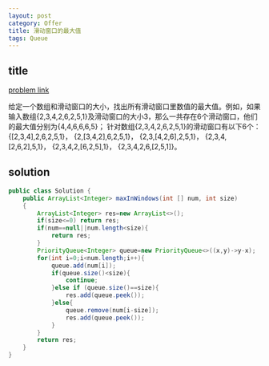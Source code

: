 ```yaml
---
layout: post
category: Offer
title: 滑动窗口的最大值
tags: Queue
---
```


## title
[problem link](https://www.nowcoder.com/practice/1624bc35a45c42c0bc17d17fa0cba788?tpId=13&tqId=11217&tPage=4&rp=2&ru=%2Fta%2Fcoding-interviews&qru=%2Fta%2Fcoding-interviews%2Fquestion-ranking)

给定一个数组和滑动窗口的大小，找出所有滑动窗口里数值的最大值。例如，如果输入数组{2,3,4,2,6,2,5,1}及滑动窗口的大小3，那么一共存在6个滑动窗口，他们的最大值分别为{4,4,6,6,6,5}； 针对数组{2,3,4,2,6,2,5,1}的滑动窗口有以下6个： {[2,3,4],2,6,2,5,1}， {2,[3,4,2],6,2,5,1}， {2,3,[4,2,6],2,5,1}， {2,3,4,[2,6,2],5,1}， {2,3,4,2,[6,2,5],1}， {2,3,4,2,6,[2,5,1]}。

## solution


```java
public class Solution {
    public ArrayList<Integer> maxInWindows(int [] num, int size)
    {
        ArrayList<Integer> res=new ArrayList<>();
        if(size<=0) return res;
        if(num==null||num.length<size){
            return res;
        }
        PriorityQueue<Integer> queue=new PriorityQueue<>((x,y)->y-x);
        for(int i=0;i<num.length;i++){
            queue.add(num[i]);
            if(queue.size()<size){
                continue;
            }else if (queue.size()==size){
                res.add(queue.peek());
            }else{
                queue.remove(num[i-size]);
                res.add(queue.peek());
            }
        }
        return res;
    }
}

```